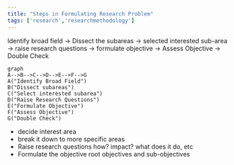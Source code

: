 ```yaml
---
title: "Steps in Formulating Research Problem"
tags: ['research','researchmethodology']
---
```



Identify broad field -> Dissect the subareas -> selected interested sub-area -> raise research questions -> formulate objective -> Assess Objective -> Double Check

```mermaid
graph
A-->B-->C-->D-->E-->F-->G
A("Identify Broad Field")
B("Dissect subareas")
C("Select interested subarea")
D("Raise Research Questions")
E("Formulate Objective")
F("Assess Objective")
G("Double Check")
```


- decide interest area
- break it down to more specific areas
- Raise research questions
  how? impact? what does it do, etc
- Formulate the objective
  root objectives and sub-objectives


